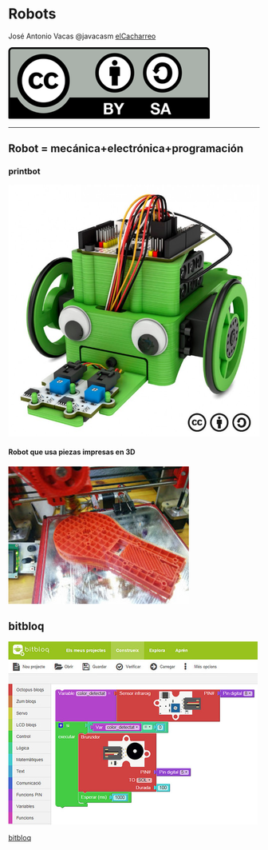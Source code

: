 # Robots

José Antonio Vacas @javacasm
[elCacharreo](http://blog.elcacharreo.com)

![CC](./images/Licencia_CC.png)

* * *

## Robot = mecánica+electrónica+programación

### printbot

![robot](./images/print-bot-renacuajo-frontal-ladeada-verde_3.jpg)

#### Robot que usa piezas impresas en 3D

![3dprint](./images/3dprint.png)

## bitbloq

![bitbloq](./images/bitbloq.jpg)

[bitbloq](http://bitbloq.bq.com/)